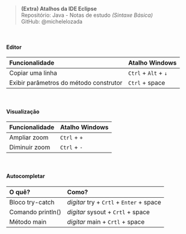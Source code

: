 > **(Extra) Atalhos da IDE Eclipse**  
> Repositório: Java - Notas de estudo *(Sintaxe Básica)*    
> GitHub: @michelelozada
&nbsp;
     
&nbsp;  
#### Editor
|  Funcionalidade                        | Atalho Windows       |
| :---                                   | :---                 |
| Copiar uma linha                       | `Ctrl` + `Alt` + `↓` | 
| Exibir parâmetros do método construtor | `Ctrl` + space       |

&nbsp;
&nbsp;  
#### Visualização
| Funcionalidade | Atalho Windows |
| :---           | :---           |
| Ampliar zoom   | `Ctrl` + `+`   |
| Diminuir zoom  | `Ctrl` + `-`   |

&nbsp;
&nbsp;  
#### Autocompletar
| O quê?            | Como?                                    |
| :---              | :---                                     |
| Bloco try-catch   | *digitar* try + `Crtl` + `Enter` + space |
| Comando println() | *digitar* sysout + `Crtl` + space        |
| Método main       | *digitar* main + `Crtl` + space          |
